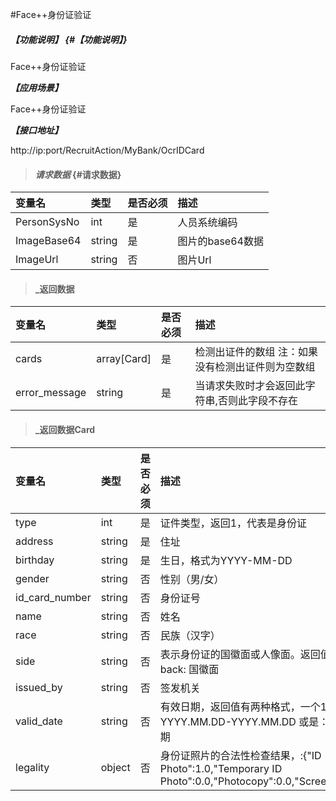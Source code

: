 #Face++身份证验证
##### _【功能说明】_ {#【功能说明】}

Face++身份证验证

_**【应用场景】**_

Face++身份证验证


_**【接口地址】**_

http://ip:port/RecruitAction/MyBank/OcrIDCard

> #### _请求数据_ {#请求数据}

| 变量名 | 类型 | 是否必须 | 描述 |
| :--- | :--- | :--- | :--- |
| PersonSysNo | int | 是 | 人员系统编码 |
| ImageBase64| string | 是 | 图片的base64数据|
| ImageUrl| string| 否 | 图片Url |


> #### _返回数据

| 变量名 | 类型 | 是否必须 | 描述 |
| :--- | :--- | :--- | :--- |
| cards| array[Card] | 是 | 检测出证件的数组 注：如果没有检测出证件则为空数组 |
| error_message| string | 是 |当请求失败时才会返回此字符串,否则此字段不存在|

> #### _返回数据Card

| 变量名 | 类型 | 是否必须 | 描述 |
| :--- | :--- | :--- | :--- |
| type| int | 是 | 证件类型，返回1，代表是身份证 |
| address| string | 是 | 住址|
| birthday| string| 是 | 生日，格式为YYYY-MM-DD |
| gender| string| 否 | 性别（男/女） |
| id_card_number| string| 否 |身份证号|
| name| string| 否 | 	姓名 |
| race| string| 否 | 民族（汉字）|
| side| string| 否 | 表示身份证的国徽面或人像面。返回值为：front: 人像面 back: 国徽面 |
| issued_by| string| 否 | 签发机关 |
| valid_date| string| 否 | 有效日期，返回值有两种格式，一个16位长度的字符串：YYYY.MM.DD-YYYY.MM.DD 或是：YYYY.MM.DD-长期|
| legality| object| 否 | 身份证照片的合法性检查结果，:{\"ID Photo\":1.0,\"Temporary ID Photo\":0.0,\"Photocopy\":0.0,\"Screen\":0.0,\"Edited\":0.0} |



